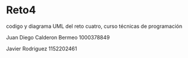 # Reto4
codigo y diagrama UML del reto cuatro, curso técnicas de programación

Juan Diego Calderon Bermeo 1000378849

Javier Rodriguez 1152202461
